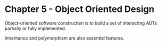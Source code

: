 # Chapter 5 - Object Oriented Design

Object-oriented software construction is to build a set of interacting ADTs partially or fully implemented.

Inheritance and polymorphism are also essential features.
